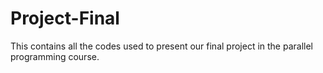 # Project-Final
This contains all the codes used to present our final project in the parallel programming course.
